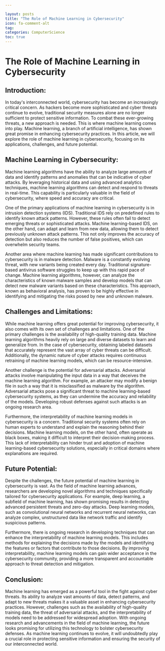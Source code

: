 ```yaml
---

layout: posts
title: "The Role of Machine Learning in Cybersecurity"
icon: fa-comment-alt
tag:      
categories: ComputerScience
toc: true
---
```




# The Role of Machine Learning in Cybersecurity

## Introduction:

In today's interconnected world, cybersecurity has become an increasingly critical concern. As hackers become more sophisticated and cyber threats continue to evolve, traditional security measures alone are no longer sufficient to protect sensitive information. To combat these ever-growing threats, a new approach is needed. This is where machine learning comes into play. Machine learning, a branch of artificial intelligence, has shown great promise in enhancing cybersecurity practices. In this article, we will explore the role of machine learning in cybersecurity, focusing on its applications, challenges, and future potential.

## Machine Learning in Cybersecurity:

Machine learning algorithms have the ability to analyze large amounts of data and identify patterns and anomalies that can be indicative of cyber attacks. By leveraging historical data and using advanced analytics techniques, machine learning algorithms can detect and respond to threats in real-time. This capability is particularly valuable in the field of cybersecurity, where speed and accuracy are critical.

One of the primary applications of machine learning in cybersecurity is in intrusion detection systems (IDS). Traditional IDS rely on predefined rules to identify known attack patterns. However, these rules often fail to detect emerging threats or sophisticated attacks. Machine learning-based IDS, on the other hand, can adapt and learn from new data, allowing them to detect previously unknown attack patterns. This not only improves the accuracy of detection but also reduces the number of false positives, which can overwhelm security teams.

Another area where machine learning has made significant contributions to cybersecurity is in malware detection. Malware is a constantly evolving threat, with new variants being created every day. Traditional signature-based antivirus software struggles to keep up with this rapid pace of change. Machine learning algorithms, however, can analyze the characteristics of known malware samples and develop models that can detect new malware variants based on these characteristics. This approach, known as behavioral analysis, has proven to be highly effective in identifying and mitigating the risks posed by new and unknown malware.

## Challenges and Limitations:

While machine learning offers great potential for improving cybersecurity, it also comes with its own set of challenges and limitations. One of the primary challenges is the availability of high-quality training data. Machine learning algorithms heavily rely on large and diverse datasets to learn and generalize from. In the case of cybersecurity, obtaining labeled datasets that accurately represent the vast array of cyber threats can be difficult. Additionally, the dynamic nature of cyber attacks requires continuous retraining of machine learning models, which can be resource-intensive.

Another challenge is the potential for adversarial attacks. Adversarial attacks involve manipulating the input data in a way that deceives the machine learning algorithm. For example, an attacker may modify a benign file in such a way that it is misclassified as malware by the algorithm. Adversarial attacks pose a significant threat to machine learning-based cybersecurity systems, as they can undermine the accuracy and reliability of the models. Developing robust defenses against such attacks is an ongoing research area.

Furthermore, the interpretability of machine learning models in cybersecurity is a concern. Traditional security systems often rely on human experts to understand and explain the reasoning behind their decisions. Machine learning models, on the other hand, often operate as black boxes, making it difficult to interpret their decision-making process. This lack of interpretability can hinder trust and adoption of machine learning-based cybersecurity solutions, especially in critical domains where explanations are required.

## Future Potential:

Despite the challenges, the future potential of machine learning in cybersecurity is vast. As the field of machine learning advances, researchers are developing novel algorithms and techniques specifically tailored for cybersecurity applications. For example, deep learning, a subfield of machine learning, has shown promising results in detecting advanced persistent threats and zero-day attacks. Deep learning models, such as convolutional neural networks and recurrent neural networks, can analyze complex, unstructured data like network traffic and identify suspicious patterns.

Furthermore, there is ongoing research in developing techniques that can enhance the interpretability of machine learning models. This includes methods for explaining the decisions made by the models and identifying the features or factors that contribute to those decisions. By improving interpretability, machine learning models can gain wider acceptance in the cybersecurity community, providing a more transparent and accountable approach to threat detection and mitigation.

## Conclusion:

Machine learning has emerged as a powerful tool in the fight against cyber threats. Its ability to analyze vast amounts of data, detect patterns, and adapt to new threats makes it a valuable asset in enhancing cybersecurity practices. However, challenges such as the availability of high-quality training data, the threat of adversarial attacks, and the interpretability of models need to be addressed for widespread adoption. With ongoing research and advancements in the field of machine learning, the future looks promising for utilizing this technology to bolster cybersecurity defenses. As machine learning continues to evolve, it will undoubtedly play a crucial role in protecting sensitive information and ensuring the security of our interconnected world.